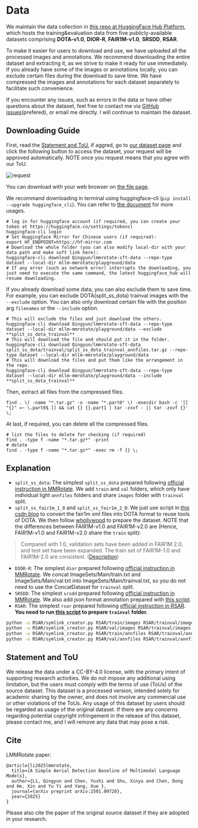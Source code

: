 # Data

We maintain the data collection in [this repo at HuggingFace Hub Platform](https://huggingface.co/datasets/Qingyun/lmmrotate-sft-data), which hosts the training&evaluation data from five publicly-available datasets comprising **DOTA-v1.0**, **DIOR-R**, **FAIR1M-v1.0**, **SRSDD**, **RSAR**.

To make it easier for users to download and use, we have uploaded all the processed images and annotations. 
We recommend downloading the entire dataset and extracting it, as we strive to make it ready for use immediately. 
If you already have some of the images or annotations locally, you can exclude certain files during the download to save time. 
We have compressed the images and annotations for each dataset separately to facilitate such convenience.

If you encounter any issues, such as errors in the data or have other questions about the dataset, feel free to contact me via [GitHub issues](https://github.com/Li-Qingyun/mllm-mmrotate/issues)(prefered), or email me directly. 
I will continue to maintain the dataset.

## Downloading Guide

First, read the [Statement and ToU](https://github.com/VisionXLab/mllm-mmrotate/blob/master/Data.md#statement-and-tou), if aggred, go to [our dataset page](https://huggingface.co/datasets/Qingyun/lmmrotate-sft-data) and click the following button to access the dataset, your request will be approved automatically. NOTE once you request means that you agree with our ToU.

![request](https://github.com/user-attachments/assets/49b25c40-64f6-42cb-8592-5166dedd2368)

You can download with your web browser on [the file page](https://huggingface.co/datasets/Qingyun/lmmrotate-sft-data/tree/main).

We recommand downloading in terminal using huggingface-cli (`pip install --upgrade huggingface_cli`). You can refer to [the document](https://huggingface.co/docs/huggingface_hub/guides/download) for more usages.

```
# log in for huggingface account (if required, you can create your token at https://huggingface.co/settings/tokens)
huggingface-cli login
# Set Huggingface Mirror for Chinese users (if required):
export HF_ENDPOINT=https://hf-mirror.com 
# Download the whole folder (you can also modify local-dir with your data path and make soft link here):
huggingface-cli download Qingyun/lmmrotate-sft-data --repo-type dataset --local-dir mllm-mmrotate/playground/data
# If any error (such as network error) interrupts the downloading, you just need to execute the same command, the latest huggingface_hub will resume downloading.
```

If you already download some data, you can also exclude them to save time. For example, you can exclude DOTA(split_ss_dota) trainval images with the `--exclude` option. You can also only download certain file with the position arg `filenames` or the `--include` option.

```
# This will exclude the files and just download the others.
huggingface-cli download Qingyun/lmmrotate-sft-data --repo-type dataset --local-dir mllm-mmrotate/playground/data --exclude **split_ss_dota_trainval**
# This will download the file and should put it in the folder.
huggingface-cli download Qingyun/lmmrotate-sft-data split_ss_dota/trainval/split_ss_dota_trainval_annfiles.tar.gz --repo-type dataset --local-dir mllm-mmrotate/playground/data
# This will download the files and put them like the arrangement in the repo.
huggingface-cli download Qingyun/lmmrotate-sft-data --repo-type dataset --local-dir mllm-mmrotate/playground/data --include **split_ss_dota_trainval**
```

Then, extract all files from the compressed files.

```
find . \( -name "*.tar.gz" -o -name "*.part0" \) -execdir bash -c '[[ "{}" =~ \.part0$ ]] && cat {} {}.part1 | tar -zxvf - || tar -zxvf {}' \;
```

At last, if required, you can delete all the compressed files.
```
# list the files to delete for checking (if required)
find . -type f -name "*.tar.gz*" -print
# delete
find . -type f -name "*.tar.gz*" -exec rm -f {} \;
```

## Explanation

- `split_ss_dota`: The simplest `split_ss_dota` prepared following [official instruction in MMRotate](https://github.com/open-mmlab/mmrotate/tree/1.x/tools/data/dota). We add `train` and `val` folders, which only have individual light `annfiles` folders and share `images` folder with `trainval` split.
- `split_ss_fair1m_1_0` and `split_ss_fair1m_2_0`: We just use script in [this csdn blog](https://blog.csdn.net/weixin_45453121/article/details/132224388) to convert the fair1m xml files into DOTA format to reuse tools of DOTA. We then follow [whollywood](https://github.com/yuyi1005/whollywood) to prepare the dataset. NOTE that the differences between FAIR1M-v1.0 and FAIR1M-v2.0 are (Hence, FAIR1M-v1.0 and FAIR1M-v2.0 share the `train` split):
>  Compared with 1.0, validation sets have been added in FAIR1M 2.0, and test set have been expanded. The train set of FAIR1M-1.0 and FAIR1M-2.0 are consistent. ([Description](https://gaofen-challenge.com/benchmark))
- `DIOR-R`: The simplest `dior` prepared following [official instruction in MMRotate](https://github.com/open-mmlab/mmrotate/tree/1.x/tools/data/dior). We concat ImageSets/Main/train.txt and ImageSets/Main/val.txt into ImageSets/Main/trainval.txt, so you do not need to use the ConcatDataset for `trainval` split.
- `SRSDD`: The simplest `srsdd` prepared following [official instruction in MMRotate](https://github.com/open-mmlab/mmrotate/tree/1.x/tools/data/dior). We also add json format annotation prepared with [this script](https://huggingface.co/datasets/Qingyun/lmmrotate-sft-data/blob/main/SRSDD/convert_ann_to_json.py).
- `RSAR`: The simplest `rsar` prepared following [official instruction in RSAR](https://github.com/zhasion/RSAR?tab=readme-ov-file#2-dataset-prepare). **You need to run [this script](https://huggingface.co/datasets/Qingyun/lmmrotate-sft-data/blob/main/RSAR/symlink_creator.py) to prepare `trainval` folder.**
```bash
python -u RSAR/symlink_creator.py RSAR/train/images RSAR/trainval/images
python -u RSAR/symlink_creator.py RSAR/val/images RSAR/trainval/images
python -u RSAR/symlink_creator.py RSAR/train/annfiles RSAR/trainval/annfiles
python -u RSAR/symlink_creator.py RSAR/val/annfiles RSAR/trainval/annfiles
```

## Statement and ToU

We release the data under a CC-BY-4.0 license, with the primary intent of supporting research activities. 
We do not impose any additional using limitation, but the users must comply with the terms of use (ToUs) of the source dataset. 
This dataset is a processed version, intended solely for academic sharing by the owner, and does not involve any commercial use or other violations of the ToUs. 
Any usage of this dataset by users should be regarded as usage of the original dataset. 
If there are any concerns regarding potential copyright infringement in the release of this dataset, please contact me, and I will remove any data that may pose a risk.

## Cite

LMMRotate paper:
```
@article{li2025lmmrotate,
  title={A Simple Aerial Detection Baseline of Multimodal Language Models},
  author={Li, Qingyun and Chen, Yushi and Shu, Xinya and Chen, Dong and He, Xin and Yu Yi and Yang, Xue },
  journal={arXiv preprint arXiv:2501.09720},
  year={2025}
}
```

Please also cite the paper of the original source dataset if they are adopted in your research.
